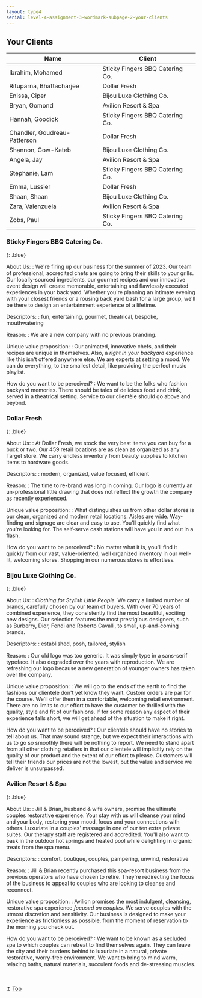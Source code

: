 ```yaml
---
layout: type4
serial: level-4-assignment-3-wordmark-subpage-2-your-clients
---
```


## Your Clients

| Name                     | Client                          |
| ------------------------ | ------------------------------- |
| Ibrahim, Mohamed         | Sticky Fingers BBQ Catering Co. |
| Rituparna, Bhattacharjee | Dollar Fresh                    |
| Enissa, Ciper            | Bijou Luxe Clothing Co.         |
| Bryan, Gomond            | Avilion Resort & Spa            |
| Hannah, Goodick          | Sticky Fingers BBQ Catering Co. |
| Chandler, Goudreau-Patterson      | Dollar Fresh                    |
| Shannon, Gow-Kateb       | Bijou Luxe Clothing Co.         |
| Angela, Jay              | Avilion Resort & Spa            |
| Stephanie, Lam           | Sticky Fingers BBQ Catering Co. |
| Emma, Lussier            | Dollar Fresh                    |
| Shaan, Shaan             | Bijou Luxe Clothing Co.         |
| Zara, Valenzuela         | Avilion Resort & Spa            |
| Zobs, Paul               | Sticky Fingers BBQ Catering Co. |

### Sticky Fingers BBQ Catering Co.
{: .blue}

About Us:
: We're firing up our business for the summer of 2023. Our team of professional, accredited chefs are going to bring their skills to your grills. Our locally-sourced ingredients, our gourmet recipes and our innovative event design will create memorable, entertaining and flawlessly executed experiences in your back yard. Whether you're planning an intimate evening with your closest friends or a rousing back yard bash for a large group, we'll be there to design an entertainment experience of a lifetime.

Descriptors:
: fun, entertaining, gourmet, theatrical, bespoke, mouthwatering

Reason:
: We are a new company with no previous branding.

Unique value proposition:
: Our animated, innovative chefs, and their recipes are unique in themselves. Also, a *right in your backyard* experience like this isn't offered anywhere else. We are experts at setting a mood. We can do everything, to the smallest detail, like providing the perfect music playlist.

How do you want to be perceived?
: We want to be the folks who fashion backyard memories. There should be tales of delicious food and drink, served in a theatrical setting. Service to our clientèle should go above and beyond.

### Dollar Fresh
{: .blue}

About Us:
: At Dollar Fresh, we stock the very best items you can buy for a buck or two. Our 459 retail locations are as clean as organized as any Target store. We carry endless inventory from beauty supplies to kitchen items to hardware goods.

Descriptors:
: modern, organized, value focused, efficient

Reason:
: The time to re-brand was long in coming. Our logo is currently an un-professional little drawing that does not reflect the growth the company as recently experienced.

Unique value proposition:
: What distinguishes us from other dollar stores is our clean, organized and modern retail locations. Aisles are wide. Way-finding and signage are clear and easy to use. You'll quickly find what you're looking for. The self-serve cash stations will have you in and out in a flash.

How do you want to be perceived?
: No matter what it is, you'll find it quickly from our vast, value-oriented, well organized inventory in our well-lit, welcoming stores. Shopping in our numerous stores is effortless.


### Bijou Luxe Clothing Co.
{: .blue}

About Us:
: *Clothing for Stylish Little People.* We carry a limited number of brands, carefully chosen by our team of buyers. With over 70 years of combined experience, they consistently find the most beautiful, exciting new designs. Our selection features the most prestigious designers, such as Burberry, Dior, Fendi and Roberto Cavalli, to small, up-and-coming brands.

Descriptors:
: established, posh, tailored, stylish

Reason:
: Our old logo was too generic. It was simply type in a sans-serif typeface. It also degraded over the years with reproduction. We are refreshing our logo because a new generation of younger owners has taken over the company.

Unique value proposition:
: We will go to the ends of the earth to find the fashions our clientele don't yet know they want. Custom orders are par for the course. We'll offer them in a comfortable, welcoming retail environment. There are no limits to our effort to have the customer be thrilled with the quality, style and fit of our fashions. If for some reason any aspect of their experience falls short, we will get ahead of the situation to make it right.

How do you want to be perceived?
: Our clientele should have no stories to tell about us. That may sound strange, but we expect their interactions with us to go so smoothly there will be nothing to report. We need to stand apart from all other clothing retailers in that our clientele will implicitly rely on the quality of our product and the extent of our effort to please. Customers will tell their friends our prices are not the lowest, but the value and service we deliver is unsurpassed.

### Avilion Resort & Spa
{: .blue}

About Us:
: Jill & Brian, husband & wife owners, promise the ultimate couples restorative experience. Your stay with us will cleanse your mind and your body, restoring your mood, focus and your connections with others. Luxuriate in a couples' massage in one of our ten extra private suites. Our therapy staff are registered and accredited. You'll also want to bask in the outdoor hot springs and heated pool while delighting in organic treats from the spa menu.

Descriptors:
: comfort, boutique, couples, pampering, unwind, restorative

Reason:
: Jill & Brian recently purchased this spa-resort business from the previous operators who have chosen to retire. They're redirecting the focus of the business to appeal to couples who are looking to cleanse and reconnect.

Unique value proposition:
: Avilion promises the most indulgent, cleansing, restorative spa experience *focused on couples*. We serve couples with the utmost discretion and sensitivity. Our business is designed to make your experience as frictionless as possible, from the moment of reservation to the morning you check out.

How do you want to be perceived?
: We want to be known as a secluded spa to which couples can retreat to find themselves again. They can leave the city and their burdens behind to luxuriate in a natural, private restorative, worry-free environment. We want to bring to mind warm, relaxing baths, natural materials, succulent foods and de-stressing muscles.

<div class="text-right" style="margin-top: 3rem;">&#8613; <a href="#top">Top</a></div>